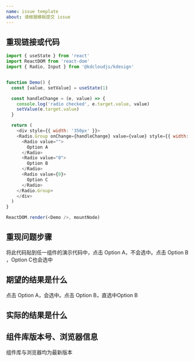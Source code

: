 ```yaml
---
name: issue template
about: 请根据模板提交 issue
---
```


## 重现链接或代码
```js
import { useState } from 'react'
import ReactDOM from 'react-dom'
import { Radio, Input } from '@kdcloudjs/kdesign'


function Demo() {
  const [value, setValue] = useState(1)

  const handleChange = (e, value) => {
    console.log('radio checked', e.target.value, value)
    setValue(e.target.value)
  }

  return (
    <div style={{ width: '350px' }}>
    <Radio.Group onChange={handleChange} value={value} style={{ width: 400 }}>
      <Radio value="">
        Option A
      </Radio>
      <Radio value="0">
        Option B
      </Radio>
      <Radio value={0}>
        Option C
      </Radio>
    </Radio.Group>
    </div>
  )
}

ReactDOM.render(<Demo />, mountNode)
```

## 重现问题步骤
将此代码贴到任一组件的演示代码中，点击 Option A，不会选中。点击 Option B ，Option C也会选中

## 期望的结果是什么
点击 Option A，会选中。点击 Option B，直选中Option B

## 实际的结果是什么


## 组件库版本号、浏览器信息
组件库与浏览器均为最新版本
